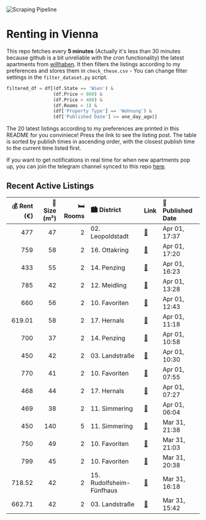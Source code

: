 ![Scraping Pipeline](https://github.com/AthomsG/renting-in-vienna/actions/workflows/run_pipeline.yml/badge.svg)


# Renting in Vienna

This repo fetches every **5 minutes** (Actually it's less than 30 minutes because github is a bit unreliable with the cron functionality) the latest apartments from [willhaben](https://www.willhaben.at/).
It then filters the listings according to my preferences and stores them in `check_these.csv` - You can change filter settings in the `filter_dataset.py` script.

```python
filtered_df = df[(df.State == 'Wien') & 
                 (df.Price < 800) &
                 (df.Price > 400) &
                 (df.Rooms > 1) &
                 (df['Property Type'] == 'Wohnung') &
                 (df['Published Date'] >= one_day_ago)]
```

The 20 latest listings according to my preferences are printed in this README for you conviniece! Press the link to see the listing post.
The table is sorted by publish times in ascending order, with the closest publish time to the current time listed first.

If you want to get notifications in real time for when new apartments pop up, you can join the telegram channel synced to this repo [here](https://t.me/+1HPAYOf5BSsyNTlk).

## Recent Active Listings

|   💰 Rent (€) |   📏 Size (m²) |   🛏️ Rooms | 🏙️ District              | Link                                                                                                                                                                                                                                                                                                                      | 📅 Published Date   |
|-------------:|--------------:|-----------:|:-------------------------|:--------------------------------------------------------------------------------------------------------------------------------------------------------------------------------------------------------------------------------------------------------------------------------------------------------------------------|:-------------------|
|       477    |            47 |          2 | 02. Leopoldstadt         | [🔗](https://www.willhaben.at/iad/immobilien/d/mietwohnungen/wien/wien-1020-leopoldstadt/direktvergabe-ger%C3%A4umige-2-zimmer-wohnung-mit-wienerwohnticket:28.02.2025-1836074634/)                                                                                                                                        | Apr 01, 17:37      |
|       759    |            58 |          2 | 16. Ottakring            | [🔗](https://www.willhaben.at/iad/immobilien/d/mietwohnungen/wien/wien-1160-ottakring/%2B%2B-neu-%2B%2B-2-zimmer-wohnung-%2B%2B-thaliastra%C3%9Fe-%2B%2B-1738283935/)                                                                                                                                                      | Apr 01, 17:20      |
|       433    |            55 |          2 | 14. Penzing              | [🔗](https://www.willhaben.at/iad/immobilien/d/mietwohnungen/wien/wien-1140-penzing/sozialbau-wohnung-zu-vergeben%21%21-1939365866/)                                                                                                                                                                                       | Apr 01, 16:23      |
|       785    |            42 |          2 | 12. Meidling             | [🔗](https://www.willhaben.at/iad/immobilien/d/mietwohnungen/wien/wien-1120-meidling/wundervolle-2-zimmer-wohnung-in-toller-lage---einbauk%C3%BCche-inklusive---ab-01.05.2025-verf%C3%BCgbar%21-878246672/)                                                                                                                | Apr 01, 13:28      |
|       660    |            56 |          2 | 10. Favoriten            | [🔗](https://www.willhaben.at/iad/immobilien/d/mietwohnungen/wien/wien-1100-favoriten/sanierte-p%C3%A4rchenwohnung-n%C3%A4he-amalienbad-1891290544/)                                                                                                                                                                       | Apr 01, 12:43      |
|       619.01 |            58 |          2 | 17. Hernals              | [🔗](https://www.willhaben.at/iad/immobilien/d/mietwohnungen/wien/wien-1170-hernals/wg-geeignet---n%C3%A4he-elterleinplatz-1365044654/)                                                                                                                                                                                    | Apr 01, 11:18      |
|       700    |            37 |          2 | 14. Penzing              | [🔗](https://www.willhaben.at/iad/immobilien/d/mietwohnungen/wien/wien-1140-penzing/kleine-15-zimmer-wohnung-1834575149/)                                                                                                                                                                                                  | Apr 01, 10:58      |
|       450    |            42 |          2 | 03. Landstraße           | [🔗](https://www.willhaben.at/iad/immobilien/d/mietwohnungen/wien/wien-1030-landstra%C3%9Fe/ruhige-gemeindewohnung-im-3.-bezirk---direktvergabe-%28nur-mit-g%C3%BCltigem-vormerkschein%29-1673550943/)                                                                                                                     | Apr 01, 10:30      |
|       770    |            41 |          2 | 10. Favoriten            | [🔗](https://www.willhaben.at/iad/immobilien/d/mietwohnungen/wien/wien-1100-favoriten/stilvolle-neubauwohnung-mit-top-ausstattung---sofort-verf%C3%BCgbar%21-1180156925/)                                                                                                                                                  | Apr 01, 07:55      |
|       468    |            44 |          2 | 17. Hernals              | [🔗](https://www.willhaben.at/iad/immobilien/d/mietwohnungen/wien/wien-1170-hernals/2-zimmer-gemeindewohnung-zur-direktvergabe-915976557/)                                                                                                                                                                                 | Apr 01, 07:27      |
|       469    |            38 |          2 | 11. Simmering            | [🔗](https://www.willhaben.at/iad/immobilien/d/mietwohnungen/wien/wien-1110-simmering/kleine-2-zimmer-wohnung-1405203863/)                                                                                                                                                                                                 | Apr 01, 06:04      |
|       450    |           140 |          5 | 11. Simmering            | [🔗](https://www.willhaben.at/iad/immobilien/d/mietwohnungen/wien/wien-1110-simmering/ein-helles-zimmer-mit-direktem-terrassenzugang-in-7-zimmer-studenten-wohngemeinschaft-mit-5-schlafzimmern-22-m%C2%B2-terrasse-f%C3%BCr-studentinnen-wg-geeignet-%281-k%C3%BCche-2-badezimmer-und-2-wcs%29-ab-1.-april-2-2126120537/) | Mar 31, 21:38      |
|       750    |            49 |          2 | 10. Favoriten            | [🔗](https://www.willhaben.at/iad/immobilien/d/mietwohnungen/wien/wien-1100-favoriten/provisionsfrei:-sonnige-2-zimmer-wohnung-n%C3%A4he-helmut-zilk-park-851110560/)                                                                                                                                                      | Mar 31, 21:03      |
|       799    |            45 |          2 | 10. Favoriten            | [🔗](https://www.willhaben.at/iad/immobilien/d/mietwohnungen/wien/wien-1100-favoriten/sonnwend---living%21-erstbezug---k%C3%BCche---klima---beschattung---u1-n%C3%A4he%21-1661379415/)                                                                                                                                     | Mar 31, 20:38      |
|       718.52 |            42 |          2 | 15. Rudolfsheim-Fünfhaus | [🔗](https://www.willhaben.at/iad/immobilien/d/mietwohnungen/wien/wien-1150-rudolfsheim-f%C3%BCnfhaus/provisionsfrei:-unbefristeter-42m%C2%B2-altbau-mit-einbauk%C3%BCche-in-ruhelage---1150-wien-2115256489/)                                                                                                             | Mar 31, 16:18      |
|       662.71 |            42 |          2 | 03. Landstraße           | [🔗](https://www.willhaben.at/iad/immobilien/d/mietwohnungen/wien/wien-1030-landstra%C3%9Fe/%28reserviert%29-2-zimmerwohnung-zwischen-botanischer-garten-und-schweizer-garten-1221223994/)                                                                                                                                 | Mar 31, 15:42      |

